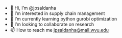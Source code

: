 - 👋 Hi, I’m @jpsaldanha
- 👀 I’m interested in supply chain management
- 🌱 I’m currently learning python gurobi optimization
- 💞️ I’m looking to collaborate on research
- 📫 How to reach me jpsaldanha@mail.wvu.edu

<!---
jpsaldanha/jpsaldanha is a ✨ special ✨ repository because its `README.md` (this file) appears on your GitHub profile.
You can click the Preview link to take a look at your changes.
--->
